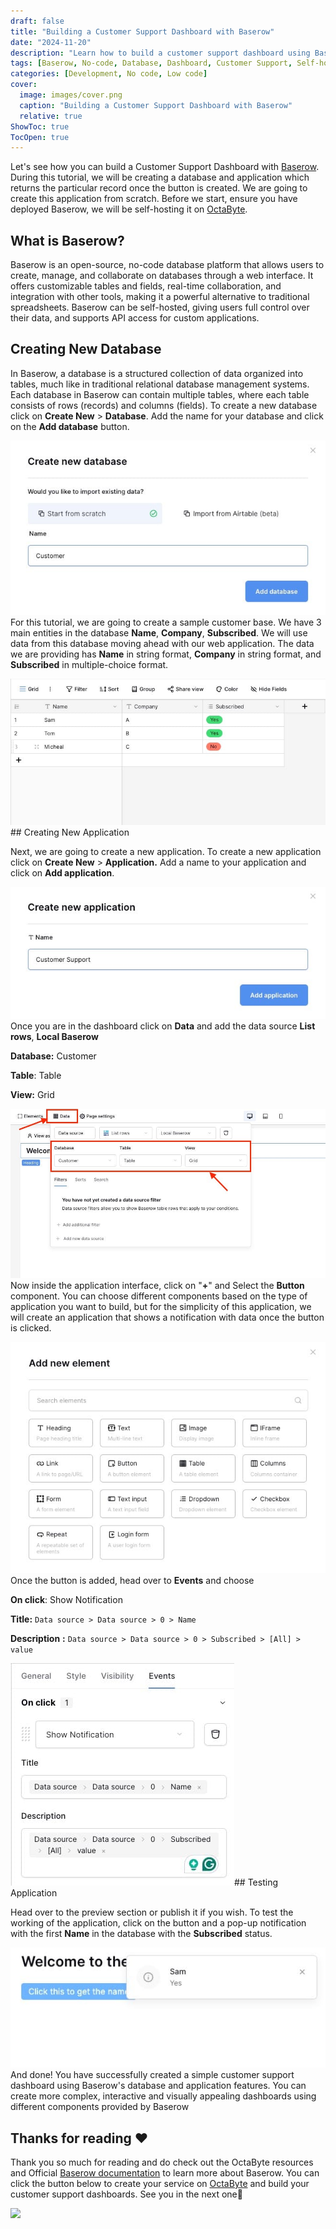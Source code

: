 ```yaml
---
draft: false
title: "Building a Customer Support Dashboard with Baserow"
date: "2024-11-20"
description: "Learn how to build a customer support dashboard using Baserow, an open-source no-code database platform. This tutorial guides you through creating a database, building an application, and setting up a button that shows notifications with data from your database."
tags: [Baserow, No-code, Database, Dashboard, Customer Support, Self-hosting, Application, Tutorial, OctaByte]
categories: [Development, No code, Low code]
cover:
  image: images/cover.png
  caption: "Building a Customer Support Dashboard with Baserow"
  relative: true
ShowToc: true
TocOpen: true
---
```



Let's see how you can build a Customer Support Dashboard with [Baserow](images/baserow). During this tutorial, we will be creating a database and application which returns the particular record once the button is created. We are going to create this application from scratch. Before we start, ensure you have deployed Baserow, we will be self\-hosting it on [OctaByte](images/baserow).

## What is Baserow?

  
Baserow is an open\-source, no\-code database platform that allows users to create, manage, and collaborate on databases through a web interface. It offers customizable tables and fields, real\-time collaboration, and integration with other tools, making it a powerful alternative to traditional spreadsheets. Baserow can be self\-hosted, giving users full control over their data, and supports API access for custom applications.

## Creating New Database

  
In Baserow, a database is a structured collection of data organized into tables, much like in traditional relational database management systems. Each database in Baserow can contain multiple tables, where each table consists of rows (records) and columns (fields). To create a new database click on **Create New** \> **Database**. Add the name for your database and click on the **Add database** button.

![Creating new database screen](images/Screenshot-2024-05-25-at-9.25.43-PM.jpg)For this tutorial, we are going to create a sample customer base. We have 3 main entities in the database **Name**, **Company**, **Subscribed**. We will use data from this database moving ahead with our web application. The data we are providing has **Name** in string format, **Company** in string format, and **Subscribed** in multiple\-choice format.

![Database screen in Baserow](images/Screenshot-2024-05-25-at-9.28.06-PM.jpg)## Creating New Application

Next, we are going to create a new application. To create a new application click on **Create New** \>  **Application.** Add a name to your application and click on **Add application**.

![Creating new applicaiton in baserow](images/Screenshot-2024-05-25-at-10.50.06-PM.jpg)Once you are in the dashboard click on **Data** and add the data source **List rows**, **Local Baserow**

**Database:** Customer

**Table**: Table

**View:** Grid

![Using data window in baserow](images/Screenshot-2024-05-25-at-10.53.34-PM-1.jpg)Now inside the application interface, click on "**\+**" and Select the **Button** component. You can choose different components based on the type of application you want to build, but for the simplicity of this application, we will create an application that shows a notification with data once the button is clicked.

![Adding element window in Baserow](images/Screenshot-2024-05-25-at-10.56.23-PM.jpg)Once the button is added, head over to **Events** and choose 

**On click**: Show Notification 

**Title:** `Data source > Data source > 0 > Name`

**Description** **:** `Data source > Data source > 0 > Subscribed > [All] > value`

![Setting up events section in Baserow](images/Screenshot-2024-05-25-at-10.56.32-PM.jpg)## Testing Application

Head over to the preview section or publish it if you wish. To test the working of the application, click on the button and a pop\-up notification with the first **Name** in the database with the **Subscribed** status.

![Testing screen in baserow](images/Screenshot-2024-05-25-at-11.00.09-PM.jpg)And done! You have successfully created a simple customer support dashboard using Baserow's database and application features. You can create more complex, interactive and visually appealing dashboards using different components provided by Baserow

## **Thanks for reading ❤️**

Thank you so much for reading and do check out the OctaByte resources and Official [Baserow documentation](https://baserow.io/docs/index?ref=blog.octabyte.io) to learn more about Baserow. You can click the button below to create your service on [OctaByte](images/baserow) and build your customer support dashboards. See you in the next one👋

[![](/images/octabyte-deploy.png)](images/baserow)

